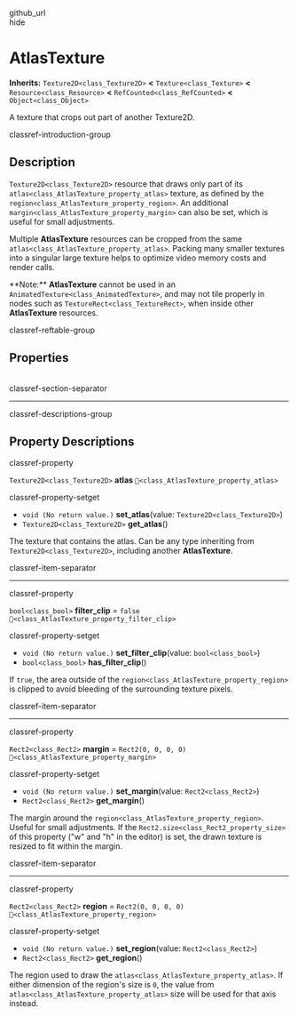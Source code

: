 github\_url  
hide

# AtlasTexture

**Inherits:** `Texture2D<class_Texture2D>` **&lt;**
`Texture<class_Texture>` **&lt;** `Resource<class_Resource>` **&lt;**
`RefCounted<class_RefCounted>` **&lt;** `Object<class_Object>`

A texture that crops out part of another Texture2D.

classref-introduction-group

## Description

`Texture2D<class_Texture2D>` resource that draws only part of its
`atlas<class_AtlasTexture_property_atlas>` texture, as defined by the
`region<class_AtlasTexture_property_region>`. An additional
`margin<class_AtlasTexture_property_margin>` can also be set, which is
useful for small adjustments.

Multiple **AtlasTexture** resources can be cropped from the same
`atlas<class_AtlasTexture_property_atlas>`. Packing many smaller
textures into a singular large texture helps to optimize video memory
costs and render calls.

\*\*Note:\*\* **AtlasTexture** cannot be used in an
`AnimatedTexture<class_AnimatedTexture>`, and may not tile properly in
nodes such as `TextureRect<class_TextureRect>`, when inside other
**AtlasTexture** resources.

classref-reftable-group

## Properties

<table>
<tbody>
<tr>
</tr>
<tr>
</tr>
<tr>
</tr>
<tr>
</tr>
<tr>
</tr>
</tbody>
</table>

classref-section-separator

------------------------------------------------------------------------

classref-descriptions-group

## Property Descriptions

classref-property

`Texture2D<class_Texture2D>` **atlas**
`🔗<class_AtlasTexture_property_atlas>`

classref-property-setget

-   `void (No return value.)` **set\_atlas**(value:
    `Texture2D<class_Texture2D>`)
-   `Texture2D<class_Texture2D>` **get\_atlas**()

The texture that contains the atlas. Can be any type inheriting from
`Texture2D<class_Texture2D>`, including another **AtlasTexture**.

classref-item-separator

------------------------------------------------------------------------

classref-property

`bool<class_bool>` **filter\_clip** = `false`
`🔗<class_AtlasTexture_property_filter_clip>`

classref-property-setget

-   `void (No return value.)` **set\_filter\_clip**(value:
    `bool<class_bool>`)
-   `bool<class_bool>` **has\_filter\_clip**()

If `true`, the area outside of the
`region<class_AtlasTexture_property_region>` is clipped to avoid
bleeding of the surrounding texture pixels.

classref-item-separator

------------------------------------------------------------------------

classref-property

`Rect2<class_Rect2>` **margin** = `Rect2(0, 0, 0, 0)`
`🔗<class_AtlasTexture_property_margin>`

classref-property-setget

-   `void (No return value.)` **set\_margin**(value:
    `Rect2<class_Rect2>`)
-   `Rect2<class_Rect2>` **get\_margin**()

The margin around the `region<class_AtlasTexture_property_region>`.
Useful for small adjustments. If the
`Rect2.size<class_Rect2_property_size>` of this property ("w" and "h" in
the editor) is set, the drawn texture is resized to fit within the
margin.

classref-item-separator

------------------------------------------------------------------------

classref-property

`Rect2<class_Rect2>` **region** = `Rect2(0, 0, 0, 0)`
`🔗<class_AtlasTexture_property_region>`

classref-property-setget

-   `void (No return value.)` **set\_region**(value:
    `Rect2<class_Rect2>`)
-   `Rect2<class_Rect2>` **get\_region**()

The region used to draw the `atlas<class_AtlasTexture_property_atlas>`.
If either dimension of the region's size is `0`, the value from
`atlas<class_AtlasTexture_property_atlas>` size will be used for that
axis instead.
